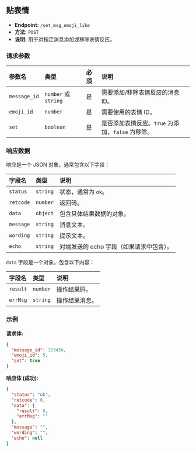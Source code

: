 ## 贴表情

*   **Endpoint:** `/set_msg_emoji_like`
*   **方法:** `POST`
*   **说明:** 用于对指定消息添加或移除表情反应。

### 请求参数

| 参数名     | 类型           | 必须 | 说明                                     |
| :--------- | :------------- | :--- | :--------------------------------------- |
| `message_id` | `number` 或 `string` | 是   | 需要添加/移除表情反应的消息 ID。             |
| `emoji_id`   | `number`       | 是   | 需要使用的表情 ID。                          |
| `set`        | `boolean`      | 是   | 是否添加表情反应。`true` 为添加，`false` 为移除。 |

### 响应数据

响应是一个 JSON 对象，通常包含以下字段：

| 字段名    | 类型     | 说明                                     |
| :-------- | :------- | :--------------------------------------- |
| `status`  | `string` | 状态，通常为 `ok`。                        |
| `retcode` | `number` | 返回码。                                 |
| `data`    | `object` | 包含具体结果数据的对象。                   |
| `message` | `string` | 消息文本。                               |
| `wording` | `string` | 提示文本。                               |
| `echo`    | `string` | 对端发送的 echo 字段（如果请求中包含）。      |

`data` 字段是一个对象，包含以下内容：

| 字段名  | 类型     | 说明           |
| :------ | :------- | :------------- |
| `result`  | `number` | 操作结果码。 |
| `errMsg` | `string` | 操作结果消息。 |

### 示例

**请求体:**

```json
{
  "message_id": 123456,
  "emoji_id": 5,
  "set": true
}
```

**响应体 (成功):**

```json
{
  "status": "ok",
  "retcode": 0,
  "data": {
    "result": 0,
    "errMsg": ""
  },
  "message": "",
  "wording": "",
  "echo": null
}
```